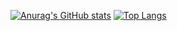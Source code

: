 [![Anurag's GitHub stats](https://github-readme-stats.vercel.app/api?username=moguism)](https://github.com/anuraghazra/github-readme-stats)
[![Top Langs](https://github-readme-stats.vercel.app/api/top-langs/?username=moguism&layout=compact&theme=midnight-purple)](https://github.com/anuraghazra/github-readme-stats)
<!--
**moguism/moguism** is a ✨ _special_ ✨ repository because its `README.md` (this file) appears on your GitHub profile.

Here are some ideas to get you started:

- 🔭 I’m currently working on ...
- 🌱 I’m currently learning ...
- 👯 I’m looking to collaborate on ...
- 🤔 I’m looking for help with ...
- 💬 Ask me about ...
- 📫 How to reach me: ...
- 😄 Pronouns: ...
- ⚡ Fun fact: ...
-->
